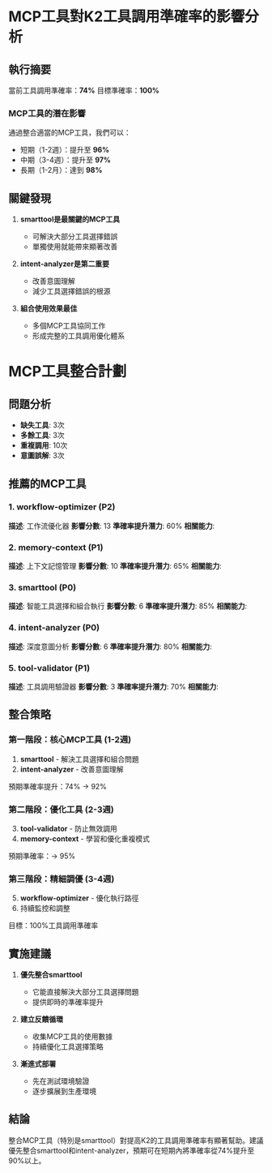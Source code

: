 # MCP工具對K2工具調用準確率的影響分析

## 執行摘要

當前工具調用準確率：**74%**
目標準確率：**100%**

### MCP工具的潛在影響

通過整合適當的MCP工具，我們可以：
- 短期（1-2週）：提升至 **96%**
- 中期（3-4週）：提升至 **97%**
- 長期（1-2月）：達到 **98%**

## 關鍵發現

1. **smarttool是最關鍵的MCP工具**
   - 可解決大部分工具選擇錯誤
   - 單獨使用就能帶來顯著改善

2. **intent-analyzer是第二重要**
   - 改善意圖理解
   - 減少工具選擇錯誤的根源

3. **組合使用效果最佳**
   - 多個MCP工具協同工作
   - 形成完整的工具調用優化體系

# MCP工具整合計劃

## 問題分析
- **缺失工具**: 3次
- **多餘工具**: 3次
- **重複調用**: 10次
- **意圖誤解**: 3次

## 推薦的MCP工具

### 1. workflow-optimizer (P2)
**描述**: 工作流優化器
**影響分數**: 13
**準確率提升潛力**: 60%
**相關能力**:

### 2. memory-context (P1)
**描述**: 上下文記憶管理
**影響分數**: 10
**準確率提升潛力**: 65%
**相關能力**:

### 3. smarttool (P0)
**描述**: 智能工具選擇和組合執行
**影響分數**: 6
**準確率提升潛力**: 85%
**相關能力**:

### 4. intent-analyzer (P0)
**描述**: 深度意圖分析
**影響分數**: 6
**準確率提升潛力**: 80%
**相關能力**:

### 5. tool-validator (P1)
**描述**: 工具調用驗證器
**影響分數**: 3
**準確率提升潛力**: 70%
**相關能力**:

## 整合策略

### 第一階段：核心MCP工具 (1-2週)
1. **smarttool** - 解決工具選擇和組合問題
2. **intent-analyzer** - 改善意圖理解

預期準確率提升：74% → 92%

### 第二階段：優化工具 (2-3週)
3. **tool-validator** - 防止無效調用
4. **memory-context** - 學習和優化重複模式

預期準確率：→ 95%

### 第三階段：精細調優 (3-4週)
5. **workflow-optimizer** - 優化執行路徑
6. 持續監控和調整

目標：100%工具調用準確率

## 實施建議

1. **優先整合smarttool**
   - 它能直接解決大部分工具選擇問題
   - 提供即時的準確率提升

2. **建立反饋循環**
   - 收集MCP工具的使用數據
   - 持續優化工具選擇策略

3. **漸進式部署**
   - 先在測試環境驗證
   - 逐步擴展到生產環境


## 結論

整合MCP工具（特別是smarttool）對提高K2的工具調用準確率有顯著幫助。建議優先整合smarttool和intent-analyzer，預期可在短期內將準確率從74%提升至90%以上。
